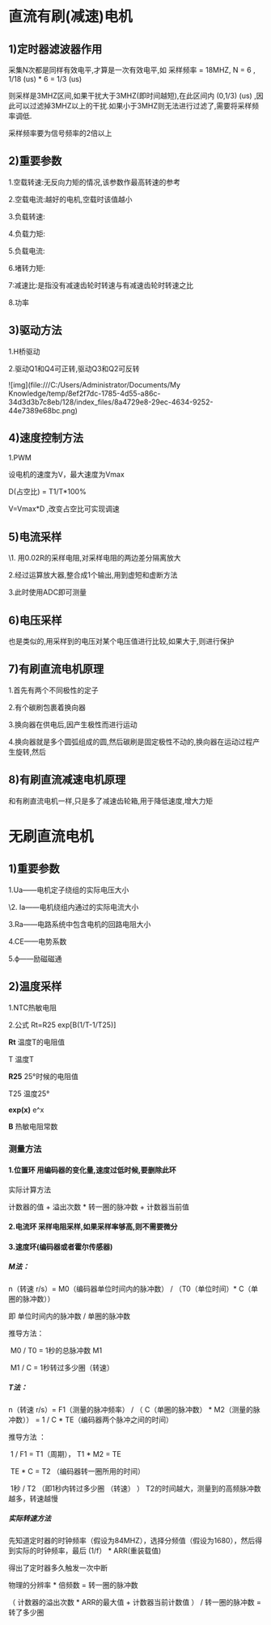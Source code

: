 # 直流有刷(减速)电机

## 1)定时器滤波器作用

采集N次都是同样有效电平,才算是一次有效电平,如 采样频率 = 18MHZ, N = 6 , 1/18 (us) * 6 = 1/3 (us)

则采样是3MHZ区间,如果干扰大于3MHZ(即时间越短),在此区间内 (0,1/3) (us) ,因此可以过滤掉3MHZ以上的干扰.如果小于3MHZ则无法进行过滤了,需要将采样频率调低.

采样频率要为信号频率的2倍以上

## 2)重要参数

1.空载转速:无反向力矩的情况,该参数作最高转速的参考

2.空载电流:越好的电机,空载时该值越小

3.负载转速:

4.负载力矩:

5.负载电流:

6.堵转力矩:

7:减速比:是指没有减速齿轮时转速与有减速齿轮时转速之比

8.功率

## 3)驱动方法

1.H桥驱动

2.驱动Q1和Q4可正转,驱动Q3和Q2可反转

![img](file:///C:/Users/Administrator/Documents/My Knowledge/temp/8ef2f7dc-1785-4d55-a86c-34d3d3b7c8eb/128/index_files/8a4729e8-29ec-4634-9252-44e7389e68bc.png)

## 4)速度控制方法

1.PWM

设电机的速度为V，最大速度为Vmax

D(占空比) = T1/T*100%

V=Vmax*D ,改变占空比可实现调速

## 5)电流采样

\1. 用0.02R的采样电阻,对采样电阻的两边差分隔离放大

2.经过运算放大器,整合成1个输出,用到虚短和虚断方法

3.此时使用ADC即可测量

## 6)电压采样

也是类似的,用采样到的电压对某个电压值进行比较,如果大于,则进行保护

## 7)有刷直流电机原理

1.首先有两个不同极性的定子

2.有个碳刷包裹着换向器

3.换向器在供电后,因产生极性而进行运动

4.换向器就是多个圆弧组成的圆,然后碳刷是固定极性不动的,换向器在运动过程产生旋转,然后

## 8)有刷直流减速电机原理

和有刷直流电机一样,只是多了减速齿轮箱,用于降低速度,增大力矩

# 无刷直流电机

## 1)重要参数

1.Ua——电机定子绕组的实际电压大小

\2. Ia——电机绕组内通过的实际电流大小

3.Ra——电路系统中包含电机的回路电阻大小

4.CE——电势系数

5.ϕ——励磁磁通

## 2)温度采样

1.NTC热敏电阻

2.公式 Rt=R25 exp[B(1/T-1/T25)]

**Rt**     温度T的电阻值

T     温度T

**R25**   25°时候的电阻值

T25   温度25°

**exp(x)** e^x

**B**     热敏电阻常数

### 测量方法

#### 1.位置环 用编码器的变化量,速度过低时候,要删除此环

实际计算方法

计数器的值 + 溢出次数 * 转一圈的脉冲数 + 计数器当前值

#### 2.电流环 采样电阻采样,如果采样率够高,则不需要微分

#### 3.速度环(编码器或者霍尔传感器)

##### M法：  

n（转速 r/s）= M0（编码器单位时间内的脉冲数） / （T0（单位时间）* C（单圈的脉冲数））

即 单位时间内的脉冲数 / 单圈的脉冲数  

 推导方法：

​         M0 / T0 = 1秒的总脉冲数 M1

​         M1 / C = 1秒转过多少圈（转速）

##### T法： 

n（转速 r/s）= F1（测量的脉冲频率） / （ C（单圈的脉冲数） *  M2（测量的脉冲数）） = 1 / C * TE（编码器两个脉冲之间的时间）

推导方法 ： 

​         1 / F1 = T1（周期）， T1 * M2 = TE 

​         TE * C = T2 （编码器转一圈所用的时间）

​         1秒  / T2  （即1秒内转过多少圈 （转速） ）  T2的时间越大，测量到的高频脉冲数越多，转速越慢

##### 实际转速方法

先知道定时器的时钟频率（假设为84MHZ），选择分频值（假设为1680），然后得到实际的时钟频率，最后 (1/f） * ARR(重装载值) 

得出了定时器多久触发一次中断

物理的分辨率 * 倍频数 = 转一圈的脉冲数 

（ 计数器的溢出次数 * ARR的最大值 + 计数器当前计数值 ） / 转一圈的脉冲数 = 转了多少圈

  